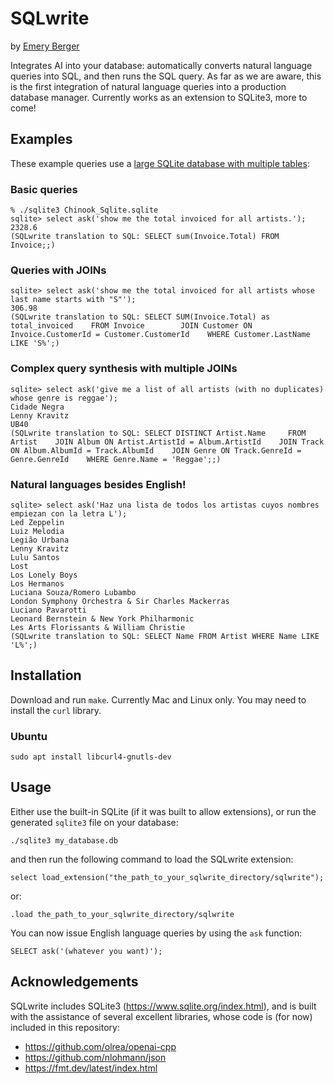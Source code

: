 # SQLwrite

by [Emery Berger](https://emeryberger.com)

Integrates AI into your database: automatically converts
natural language queries into SQL, and then runs the SQL query.  As
far as we are aware, this is the first integration of natural language
queries into a production database manager. Currently works as an
extension to SQLite3, more to come!


## Examples

These example queries use a [large SQLite database with multiple tables](https://github.com/lerocha/chinook-database/blob/master/ChinookDatabase/DataSources/Chinook_Sqlite.sqlite):

### Basic queries

```
% ./sqlite3 Chinook_Sqlite.sqlite
sqlite> select ask('show me the total invoiced for all artists.');
2328.6
(SQLwrite translation to SQL: SELECT sum(Invoice.Total) FROM Invoice;;)
```

### Queries with JOINs

```
sqlite> select ask('show me the total invoiced for all artists whose last name starts with "S"');
306.98
(SQLwrite translation to SQL: SELECT SUM(Invoice.Total) as total_invoiced    FROM Invoice        JOIN Customer ON Invoice.CustomerId = Customer.CustomerId    WHERE Customer.LastName LIKE 'S%';)
```

### Complex query synthesis with multiple JOINs

```
sqlite> select ask('give me a list of all artists (with no duplicates) whose genre is reggae');
Cidade Negra
Lenny Kravitz
UB40
(SQLwrite translation to SQL: SELECT DISTINCT Artist.Name     FROM Artist    JOIN Album ON Artist.ArtistId = Album.ArtistId    JOIN Track ON Album.AlbumId = Track.AlbumId    JOIN Genre ON Track.GenreId = Genre.GenreId    WHERE Genre.Name = 'Reggae';;)
```

### Natural languages besides English!

```
sqlite> select ask('Haz una lista de todos los artistas cuyos nombres empiezan con la letra L');
Led Zeppelin
Luiz Melodia
Legião Urbana
Lenny Kravitz
Lulu Santos
Lost
Los Lonely Boys
Los Hermanos
Luciana Souza/Romero Lubambo
London Symphony Orchestra & Sir Charles Mackerras
Luciano Pavarotti
Leonard Bernstein & New York Philharmonic
Les Arts Florissants & William Christie
(SQLwrite translation to SQL: SELECT Name FROM Artist WHERE Name LIKE 'L%';)
```

## Installation

Download and run `make`. Currently Mac and Linux only. You may need to install the `curl` library.

### Ubuntu

```
sudo apt install libcurl4-gnutls-dev
```

## Usage

Either use the built-in SQLite (if it was built to allow extensions), or run the generated `sqlite3` file on your database:

```
./sqlite3 my_database.db
```

and then run the following command to load the SQLwrite extension:

```
select load_extension("the_path_to_your_sqlwrite_directory/sqlwrite");
```

or:
```
.load the_path_to_your_sqlwrite_directory/sqlwrite
```

You can now issue English language queries by using the `ask` function:

```
SELECT ask('(whatever you want)');
```

## Acknowledgements

SQLwrite includes SQLite3 (https://www.sqlite.org/index.html), and is
built with the assistance of several excellent libraries, whose code
is (for now) included in this repository:

* https://github.com/olrea/openai-cpp
* https://github.com/nlohmann/json
* https://fmt.dev/latest/index.html

